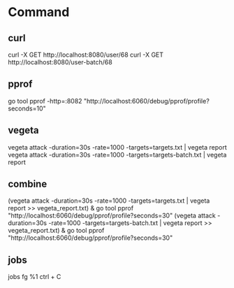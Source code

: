 # Command

## curl
curl -X GET http://localhost:8080/user/68
curl -X GET http://localhost:8080/user-batch/68

## pprof
go tool pprof -http=:8082 "http://localhost:6060/debug/pprof/profile?seconds=10"

## vegeta
vegeta attack -duration=30s -rate=1000 -targets=targets.txt | vegeta report
vegeta attack -duration=30s -rate=1000 -targets=targets-batch.txt | vegeta report

## combine
(vegeta attack -duration=30s -rate=1000 -targets=targets.txt | vegeta report >> vegeta_report.txt) & go tool pprof "http://localhost:6060/debug/pprof/profile?seconds=30"
(vegeta attack -duration=30s -rate=1000 -targets=targets-batch.txt | vegeta report >> vegeta_report.txt) & go tool pprof "http://localhost:6060/debug/pprof/profile?seconds=30"

## jobs
jobs
fg %1
ctrl + C